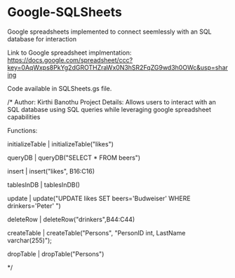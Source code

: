 Google-SQLSheets
================

Google spreadsheets implemented to connect seemlessly with an SQL database for interaction


Link to Google spreadsheet implmentation: https://docs.google.com/spreadsheet/ccc?key=0AqWxps8PkYg2dGROTHZraWx0N3hSR2FqZG9wd3h0OWc&usp=sharing

Code available in SQLSheets.gs file.

/*
Author: Kirthi Banothu
Project Details: Allows users to interact with an SQL database using SQL queries while leveraging google spreadsheet capabilities

  Functions:
  
  initializeTable | initializeTable("likes")
  
  queryDB | queryDB("SELECT * FROM beers")
  
  insert | insert("likes", B16:C16)
  
  tablesInDB | tablesInDB()
  
  update | update("UPDATE likes SET beers='Budweiser' WHERE drinkers='Peter' ")
  
  deleteRow | deleteRow("drinkers",B44:C44)
  
  createTable | createTable("Persons", "PersonID int, LastName varchar(255)");
  
  dropTable | dropTable("Persons")
  
*/










